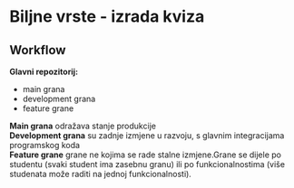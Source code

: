# Biljne vrste - izrada kviza

## Workflow

**Glavni repozitorij:**
* main grana 
* development grana
* feature grane

**Main grana** odražava stanje produkcije  
**Development grana** su zadnje izmjene u razvoju, s glavnim integracijama programskog koda  
**Feature grane** grane ne kojima se rade stalne izmjene.Grane se dijele po studentu (svaki student ima zasebnu granu) ili po funkcionalnostima (više studenata može raditi na jednoj funkcionalnosti).  

